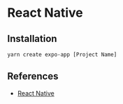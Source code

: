 # React Native

## Installation

```bash
yarn create expo-app [Project Name]
```

## References

-   [React Native](https://reactnative.dev/)
